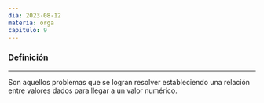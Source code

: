 ```yaml
---
dia: 2023-08-12
materia: orga
capitulo: 9
---
```

### Definición
---
Son aquellos problemas que se logran resolver estableciendo una relación entre valores dados para llegar a un valor numérico.